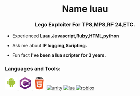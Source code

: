 <h1 align="center">Name luau</h1>
<h3 align="center">Lego Exploiter For TPS,MPS,RF 24,ETC.</h3>

- Experienced **Luau,Javascript,Ruby,HTML,python**

- Ask me about **IP logging,Scripting.**

- Fun fact **I've been a lua scripter for 3 years.**

<h3 align="left">Languages and Tools:</h3>
<p align="left">
  <a href="https://developer.android.com" target="_blank" rel="noreferrer">
    <img src="https://raw.githubusercontent.com/devicons/devicon/master/icons/android/android-original-wordmark.svg" alt="android" width="40" height="40"/>
  </a>
  <a href="https://www.w3schools.com/cs/" target="_blank" rel="noreferrer">
    <img src="https://raw.githubusercontent.com/devicons/devicon/master/icons/csharp/csharp-original.svg" alt="csharp" width="40" height="40"/>
  </a>
  <a href="https://www.w3.org/html/" target="_blank" rel="noreferrer">
    <img src="https://raw.githubusercontent.com/devicons/devicon/master/icons/html5/html5-original-wordmark.svg" alt="html5" width="40" height="40"/>
  </a>
  <a href="https://unity.com/" target="_blank" rel="noreferrer">
    <img src="https://www.vectorlogo.zone/logos/unity3d/unity3d-icon.svg" alt="unity" width="40" height="40"/>
  </a>
  <a href="https://www.lua.org/" target="_blank" rel="noreferrer">
    <img src="https://education.ti.com/-/media/ti/education/images/products/product-details/hero/solutions-lua-scripting-hero.png?rev=fc15672b-beab-44cc-91ac-d72f6ae511b5&la=en&h=320&w=420&hash=9B31053015CBDBDB4374ECBEC789A8A1" alt="lua" width="40" height="40"/>
  </a>
  <a href="https://www.roblox.com/" target="_blank" rel="noreferrer">
    <img src="https://static.wikia.nocookie.net/roblox/images/a/a0/Roblox_Studio_Icon_6.svg/revision/latest/thumbnail/width/360/height/360?cb=20230511025706" alt="roblox" width="40" height="40"/>
  </a>
</p>

